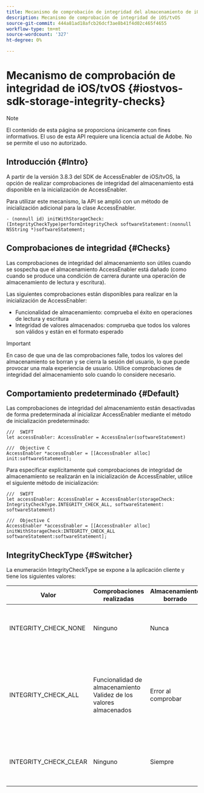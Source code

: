 ```yaml
---
title: Mecanismo de comprobación de integridad del almacenamiento de iOS/tvOS
description: Mecanismo de comprobación de integridad de iOS/tvOS
source-git-commit: 444a81ad18afcb26dcf3ae8b41f4d02c465f4655
workflow-type: tm+mt
source-wordcount: '327'
ht-degree: 0%

---
```


# Mecanismo de comprobación de integridad de iOS/tvOS {#iostvos-sdk-storage-integrity-checks}

>[!NOTE]
>
>El contenido de esta página se proporciona únicamente con fines informativos. El uso de esta API requiere una licencia actual de Adobe. No se permite el uso no autorizado.

## Introducción {#Intro}

A partir de la versión 3.8.3 del SDK de AccessEnabler de iOS/tvOS, la opción de realizar comprobaciones de integridad del almacenamiento está disponible en la inicialización de AccessEnabler.

Para utilizar este mecanismo, la API se amplió con un método de inicialización adicional para la clase AccessEnabler.

```
- (nonnull id) initWithStorageCheck:(IntegrityCheckType)performIntegrityCheck softwareStatement:(nonnull NSString *)softwareStatement;
```


## Comprobaciones de integridad {#Checks}

Las comprobaciones de integridad del almacenamiento son útiles cuando se sospecha que el almacenamiento AccessEnabler está dañado (como cuando se produce una condición de carrera durante una operación de almacenamiento de lectura y escritura).

Las siguientes comprobaciones están disponibles para realizar en la inicialización de AccessEnabler:
- Funcionalidad de almacenamiento: comprueba el éxito en operaciones de lectura y escritura
- Integridad de valores almacenados: comprueba que todos los valores son válidos y están en el formato esperado

>[!IMPORTANT]
> 
>En caso de que una de las comprobaciones falle, todos los valores del almacenamiento se borran y se cierra la sesión del usuario, lo que puede provocar una mala experiencia de usuario. Utilice comprobaciones de integridad del almacenamiento solo cuando lo considere necesario.


## Comportamiento predeterminado {#Default}

Las comprobaciones de integridad del almacenamiento están desactivadas de forma predeterminada al inicializar AccessEnabler mediante el método de inicialización predeterminado:

```
///  SWIFT
let accessEnabler: AccessEnabler = AccessEnaler(softwareStatement)

///  Objective C
AccessEnabler *accessEnabler = [[AccessEnabler alloc] init:softwareStatement];
```

Para especificar explícitamente qué comprobaciones de integridad de almacenamiento se realizarán en la inicialización de AccessEnabler, utilice el siguiente método de inicialización:

```
///  SWIFT
let accessEnabler: AccessEnabler = AccessEnabler(storageCheck: IntegrityCheckType.INTEGRITY_CHECK_ALL, softwareStatement: softwareStatement)

///  Objective C
AccessEnabler *accessEnabler = [[AccessEnabler alloc] initWithStorageCheck:INTEGRITY_CHECK_ALL softwareStatement:softwareStatement];
```


## IntegrityCheckType {#Switcher}

La enumeración IntegrityCheckType se expone a la aplicación cliente y tiene los siguientes valores:

| Valor | Comprobaciones realizadas | Almacenamiento borrado | Descripción | Caso de uso recomendado |
|-----------------------|-----------------------------------------------------|-----------------|------------------------------------------------------------------------|--------------------------------------------------------------------------------------------------------------------------|
| INTEGRITY_CHECK_NONE | Ninguno | Nunca | No se realizan comprobaciones de integridad en la inicialización del almacenamiento | Cuando los flujos del SDK funcionan según lo esperado |
| INTEGRITY_CHECK_ALL | Funcionalidad de almacenamiento <br/> Validez de los valores almacenados | Error al comprobar | Todas las comprobaciones de integridad disponibles se realizan durante la inicialización del almacenamiento | Cuando se sospecha que el almacenamiento del SDK está dañado. <br/> Si alguna de las comprobaciones de integridad falla, se cerrará la sesión del usuario |
| INTEGRITY_CHECK_CLEAR | Ninguno | Siempre | El almacenamiento se borra al inicializar el almacenamiento | Cuando los flujos del SDK no se pueden completar según lo esperado |
